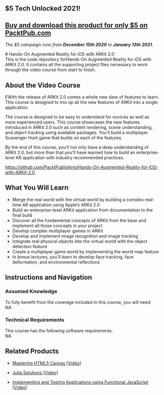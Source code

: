 ## $5 Tech Unlocked 2021!
[Buy and download this product for only $5 on PacktPub.com](https://www.packtpub.com/)
-----
*The $5 campaign         runs from __December 15th 2020__ to __January 13th 2021.__*

﻿# Hands-On Augmented Reality for iOS with ARKit 2.0	
This is the code repository forHands-On Augmented Reality for iOS with ARKit 2.0. It contains all the supporting project files necessary to work through the video course from start to finish.
## About the Video Course
	
EWith the release of ARKit 2.0 comes a whole new slew of features to learn. This course is designed to mix up all the new features of ARKit into a single application. 

The course is designed to be easy to understand for novices as well as more experienced users. This course showcases the new features introduced in ARKit 2.0 such as content rendering, scene understanding, and object tracking using available packages. You’ll build a multiplayer Scavenger Hunt game that builds on each of the features. 

By the end of this course, you’ll not only have a deep understanding of ARKit 2.0, but more than that you’ll have learned how to build an enterprise-level AR application with industry recommended practices.

https://github.com/PacktPublishing/Hands-On-Augmented-Reality-for-iOS-with-ARKit-2.0

<H2>What You Will Learn</H2>
<DIV class=book-info-will-learn-text>
<UL>
<LI>Merge the real world with the virtual world by building a complex real-time AR application using Apple’s ARKit 2.0
<LI>Build an enterprise-level ARKit application from documentation to the final build
<LI>Discover all the fundamental concepts of ARKit from the base and implement all those concepts in your project
<LI>Develop complex multiplayer games in ARKit
<LI>Develop and implement image recognition and image tracking 
<LI>Integrate real physical objects into the virtual world with the object detection feature
<LI>Create a multiplayer game world by implementing the world map feature
<LI>In bonus lectures, you’ll learn to develop face tracking, face deformation, and environmental reflections </LI></UL></DIV>

## Instructions and Navigation
### Assumed Knowledge
To fully benefit from the coverage included in this course, you will need:<br/>
NA
### Technical Requirements
This course has the following software requirements:<br/>
NA

## Related Products
* [Mastering HTML5 Canvas [Video]]()

* [Julia Solutions [Video]]()

* [Implementing and Testing Applications using Functional JavaScript [Video]]()

